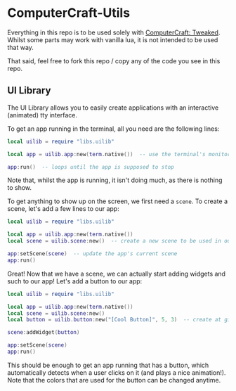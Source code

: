 # ComputerCraft-Utils

Everything in this repo is to be used solely with [ComputerCraft: Tweaked](https://tweaked.cc/).
Whilst some parts may work with vanilla lua, it is not intended to be used that way.

That said, feel free to fork this repo / copy any of the code you see in this repo.

## UI Library

The UI Library allows you to easily create applications
with an interactive (animated) tty interface.

To get an app running in the terminal, all you need are the following lines:
```lua
local uilib = require "libs.uilib"

local app = uilib.app:new(term.native())  -- use the terminal's monitor for displaying

app:run()  -- loops until the app is supposed to stop
```

Note that, whilst the app is running, it isn't doing much, as there  is nothing
to show.

To get anything to show up on the screen, we first need a ``scene``.
To create a scene, let's add a few lines to our app:
```lua
local uilib = require "libs.uilib"

local app = uilib.app:new(term.native())
local scene = uilib.scene:new()  -- create a new scene to be used in our app

app:setScene(scene)  -- update the app's current scene
app:run()
```

Great! Now that we have a scene, we can actually start adding widgets and such to our app!
Let's add a button to our app:

```lua
local uilib = require "libs.uilib"

local app = uilib.app:new(term.native())
local scene = uilib.scene:new()
local button = uilib.button:new("[Cool Button]", 5, 3)  -- create at given position

scene:addWidget(button)

app:setScene(scene)
app:run()
```

This should be enough to get an app running that has a button, which automatically
detects when a user clicks on it (and plays a nice animation!).
Note that the colors that are used for the button can be changed anytime.
